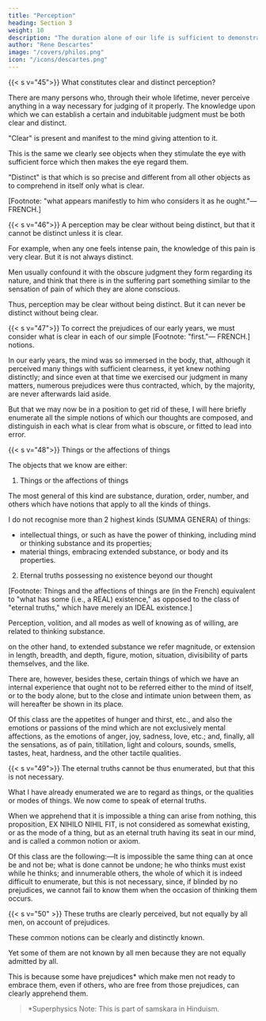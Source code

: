 ```yaml
---
title: "Perception"
heading: Section 3
weight: 10
description: "The duration alone of our life is sufficient to demonstrate the existence of God"
author: "Rene Descartes"
image: "/covers/philos.png"
icon: "/icons/descartes.png"
---
```



{{< s v="45">}} What constitutes clear and distinct perception?

There are many persons who, through their whole lifetime, never perceive anything in a way necessary for judging of it properly. The knowledge upon which we can establish a certain and indubitable judgment must be both clear and distinct. 


"Clear" is present and manifest to the mind giving attention to it.

This is the same we clearly see objects when they stimulate the eye with sufficient force which then makes the eye regard them.

"Distinct" is that which is so precise and different from all other objects as to comprehend in itself only what is clear. 

[Footnote: "what appears manifestly to him who considers it as he ought."— FRENCH.]


{{< s v="46">}} A perception may be clear without being distinct, but that it cannot be distinct unless it is clear.

For example, when any one feels intense pain, the knowledge of this pain is very clear. But it is not always distinct.

Men usually confound it with the obscure judgment they form regarding its nature, and think that there is in the suffering part something similar to the sensation of pain of which they are alone conscious.

Thus, perception may be clear without being distinct. But it can never be distinct without being clear.


{{< s v="47">}} To correct the prejudices of our early years, we must consider what is clear in each of our simple [Footnote: "first."— FRENCH.] notions.

In our early years, the mind was so immersed in the body, that, although it perceived many things with sufficient clearness, it yet knew nothing distinctly; and since even at that time we exercised our judgment in many matters, numerous prejudices were thus contracted, which, by the majority, are never afterwards laid aside. 

But that we may now be in a position to get rid of these, I will here briefly enumerate all the simple notions of which our thoughts are composed, and distinguish in each what is clear from what is obscure, or fitted to lead into error.


{{< s v="48">}} Things or the affections of things

<!-- All the objects of our knowledge are to be regarded either (1) as things or the affections of things: or (2) as eternal truths; with the enumeration of things. -->

The objects that we know are either:


1. Things or the affections of things

The most general of this kind are substance, duration, order, number, and others which have notions that apply to all the kinds of things. 

I do not recognise more than 2 highest kinds (SUMMA GENERA) of things:
- intellectual things, or such as have the power of thinking, including mind or thinking substance and its properties; 
- material things, embracing extended substance, or body and its properties. 



2. Eternal truths possessing no existence beyond our thought

[Footnote: Things and the affections of things are (in the French) equivalent to "what has some (i.e., a REAL) existence," as opposed to the class of "eternal truths," which have merely an IDEAL existence.] 


Perception, volition, and all modes as well of knowing as of willing, are related to thinking substance.

on the other hand, to extended substance we refer magnitude, or extension in length, breadth, and depth, figure, motion, situation, divisibility of parts themselves, and the like.

There are, however, besides these, certain things of which we have an internal experience that ought not to be referred either to the mind of itself, or to the body alone, but to the close and intimate union between them, as will hereafter be shown in its place. 

Of this class are the appetites of hunger and thirst, etc., and also the emotions or passions of the mind which are not exclusively mental affections, as the emotions of anger, joy, sadness, love, etc.; and, finally, all the sensations, as of pain, titillation, light and colours, sounds, smells, tastes, heat, hardness, and the other tactile qualities.



{{< s v="49">}} The eternal truths cannot be thus enumerated, but that this is not necessary.

What I have already enumerated we are to regard as things, or the qualities or modes of things. We now come to speak of eternal truths. 

When we apprehend that it is impossible a thing can arise from nothing, this proposition, EX NIHILO NIHIL FIT, is not considered as somewhat existing, or as the mode of a thing, but as an eternal truth having its seat in our mind, and is called a common notion or axiom.

Of this class are the following:—It is impossible the same thing can at once be and not be; what is done cannot be undone; he who thinks must exist while he thinks; and innumerable others, the whole of which it is indeed difficult to enumerate, but this is not necessary, since, if blinded by no prejudices, we cannot fail to know them when the occasion of thinking them occurs.


{{< s v="50" >}} These truths are clearly perceived, but not equally by all men, on account of prejudices.

These common notions can be clearly and distinctly known. 

Yet some of them are not known by all men because they are not equally admitted by all.

This is because some have prejudices* which make men not ready to embrace them, even if others, who are free from those prejudices, can clearly apprehend them.

> *Superphysics Note: This is part of samskara in Hinduism. 

<!-- : not, however, from this reason, as I think, that the faculty of knowledge of one man extends farther than that of another, but rather because these common notions are opposed to the 

 of some, who, on this account, are not able  -->



